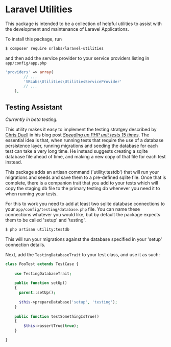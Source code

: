 # Laravel Utilities

This package is intended to be a collection of helpful utilities to assist with the development and maintenance of Laravel Applications.

To install this package, run 
```bash
$ composer require srlabs/laravel-utilities
```

and then add the service provider to your service providers listing in ```app/config/app.php```

```php 
'providers' => array(
        // ...
	    'SRLabs\Utilities\UtilitiesServiceProvider'
        // ...
	),
```	

## Testing Assistant

*Currently in beta testing.* 

This utility makes it easy to implement the testing stratgey described by [Chris Duell](https://github.com/duellsy) in his blog post *[Speeding up PHP unit tests 15 times](http://www.chrisduell.com/blog/development/speeding-up-unit-tests-in-php/)*.  The essential idea is that, when running tests that require the use of a database persistence layer, running migrations and seeding the database for each test can take a very long time.  He instead suggests creating a sqlite database file ahead of time, and making a new copy of that file for each test instead.  

This package adds an artisan command ('utility:testdb') that will run your migrations and seeds and save them to a pre-defined sqlite file.  Once that is complete, there is a companion trait that you add to your tests which will copy the staging db file to the primary testing db whenever you need it to when running your tests. 

For this to work you need to add at least two sqlite database connections to your ```app/config/testing/database.php``` file. You can name these connections whatever you would like, but by default the package expects them to be called 'setup' and 'testing'. 

```bash
$ php artisan utility:testdb
```

This will run your migrations against the database specified in your 'setup' connection details. 

Next, add the ```TestingDatabaseTrait``` to your test class, and use it as such: 

```php
class FooTest extends TestCase {
    
    use TestingDatabaseTrait;
    
    public function setUp()
    {
      parent::setUp();
     
      $this->prepareDatabase('setup', 'testing');
    }
    
    public function testSomethingIsTrue()
    {
        $this->assertTrue(true);
    }

}
```
